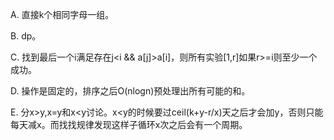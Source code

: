 A. 直接k个相同字母一组。

B. dp。

C. 找到最后一个i满足存在j<i && a[j]>a[i]，则所有实验[1,r]如果r>=i则至少一个成功。

D. 操作是固定的，排序之后O(nlogn)预处理出所有可能的和。

E. 分x>y,x=y和x<y讨论。x<y的时候要过ceil(k+y-r/x)天之后才会加y，否则只能每天减x。而找找规律发现这样子循环x次之后会有一个周期。
